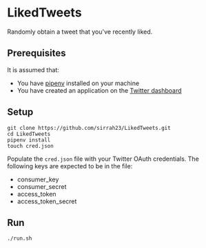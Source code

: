 # LikedTweets
Randomly obtain a tweet that you've recently liked.

## Prerequisites
It is assumed that:

- You have [pipenv](https://docs.pipenv.org/) installed on your machine
- You have created an application on the [Twitter dashboard](https://apps.twitter.com/)

## Setup
```
git clone https://github.com/sirrah23/LikedTweets.git
cd LikedTweets
pipenv install
touch cred.json
```

Populate the `cred.json` file with your Twitter OAuth credentials. The
following keys are expected to be in the file:

- consumer_key 
- consumer_secret
- access_token
- access_token_secret

## Run
```
./run.sh
```
